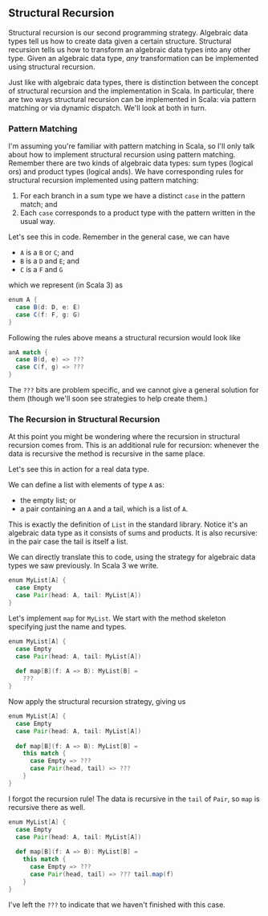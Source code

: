 ## Structural Recursion

Structural recursion is our second programming strategy. 
Algebraic data types tell us how to create data given a certain structure.
Structural recursion tells us how to transform an algebraic data types into any other type.
Given an algebraic data type, *any* transformation can be implemented using structural recursion.

Just like with algebraic data types, there is distinction between the concept of structural recursion and the implementation in Scala.
In particular, there are two ways structural recursion can be implemented in Scala: via pattern matching or via dynamic dispatch.
We'll look at both in turn.


### Pattern Matching

I'm assuming you're familiar with pattern matching in Scala, so I'll only talk about how to implement structural recursion using pattern matching.
Remember there are two kinds of algebraic data types: sum types (logical ors) and product types (logical ands).
We have corresponding rules for structural recursion implemented using pattern matching:

1. For each branch in a sum type we have a distinct `case` in the pattern match; and
2. Each `case` corresponds to a product type with the pattern written in the usual way.

Let's see this in code.
Remember in the general case, we can have

- `A` is a `B` or `C`; and
- `B` is a `D` and `E`; and
- `C` is a `F` and `G`

which we represent (in Scala 3) as

```scala mdoc:silent
enum A {
  case B(d: D, e: E)
  case C(f: F, g: G)
}
```

Following the rules above means a structural recursion would look like

```scala
anA match {
  case B(d, e) => ???
  case C(f, g) => ???
}
```

The `???` bits are problem specific, and we cannot give a general solution for them (though we'll soon see strategies to help create them.)


### The Recursion in Structural Recursion

At this point you might be wondering where the recursion in structural recursion comes from.
This is an additional rule for recursion: whenever the data is recursive the method is recursive in the same place.

Let's see this in action for a real data type.

We can define a list with elements of type `A` as:

- the empty list; or
- a pair containing an `A` and a tail, which is a list of `A`.

This is exactly the definition of `List` in the standard library.
Notice it's an algebraic data type as it consists of sums and products.
It is also recursive: in the pair case the tail is itself a list.

We can directly translate this to code, using the strategy for algebraic data types we saw previously.
In Scala 3 we write.

```scala mdoc:silent
enum MyList[A] {
  case Empty
  case Pair(head: A, tail: MyList[A])
}
```

Let's implement `map` for `MyList`.
We start with the method skeleton specifying just the name and types.

```scala mdoc:reset:silent
enum MyList[A] {
  case Empty
  case Pair(head: A, tail: MyList[A])
  
  def map[B](f: A => B): MyList[B] = 
    ???
}
```

Now apply the structural recursion strategy, giving us

```scala mdoc:reset:silent
enum MyList[A] {
  case Empty
  case Pair(head: A, tail: MyList[A])
  
  def map[B](f: A => B): MyList[B] = 
    this match {
      case Empty => ???
      case Pair(head, tail) => ???
    }
}
```

I forgot the recursion rule! 
The data is recursive in the `tail` of `Pair`, so `map` is recursive there as well.

```scala
enum MyList[A] {
  case Empty
  case Pair(head: A, tail: MyList[A])
  
  def map[B](f: A => B): MyList[B] = 
    this match {
      case Empty => ???
      case Pair(head, tail) => ??? tail.map(f)
    }
}
```

I've left the `???` to indicate that we haven't finished with this case.
